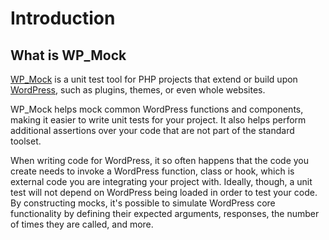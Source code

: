# Introduction

## What is WP_Mock

[WP_Mock](https://github.com/10up/wp_mock) is a unit test tool for PHP projects that extend or build upon [WordPress](https://wordpress.org/), such as plugins, themes, or even whole websites.

WP_Mock helps mock common WordPress functions and components, making it easier to write unit tests for your project. It also helps perform additional assertions over your code that are not part of the standard toolset.

When writing code for WordPress, it so often happens that the code you create needs to invoke a WordPress function, class or hook, which is external code you are integrating your project with. Ideally, though, a unit test will not depend on WordPress being loaded in order to test your code. By constructing mocks, it's possible to simulate WordPress core functionality by defining their expected arguments, responses, the number of times they are called, and more. 